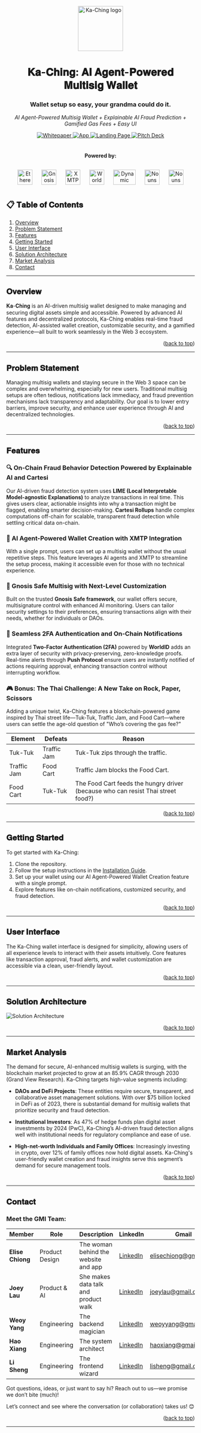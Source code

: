 <a id="readme-top"></a>

<div align="center">
  
  <img src="https://path/to/your/logo.png" alt="Ka-Ching logo" width="120" height="120">

 # 𝐊𝐚-𝐂𝐡𝐢𝐧𝐠: 𝐀𝐈 𝐀𝐠𝐞𝐧𝐭-𝐏𝐨𝐰𝐞𝐫𝐞𝐝 𝐌𝐮𝐥𝐭𝐢𝐬𝐢𝐠 𝐖𝐚𝐥𝐥𝐞𝐭

  
  <h3>Wallet setup so easy, your grandma could do it.</h3>
  
  <p align="center">
    <em>AI Agent-Powered Multisig Wallet + Explainable AI Fraud Prediction + Gamified Gas Fees + Easy UI</em>
  </p>


  <div align="center">
    <a href="https://www.canva.com/design/DAGTitVXqlE/OmAGwNlMETwuiE7WTlD7QQ/view?utm_content=DAGTitVXqlE&utm_campaign=designshare&utm_medium=link&utm_source=editor" target="_blank">
      <img src="https://img.shields.io/badge/View%20Whitepaper-E6A8D7?style=for-the-badge&logo=readthedocs&logoColor=white" alt="Whitepaper" />
    </a>
    <a href="https://link-to-app.com" target="_blank">
      <img src="https://img.shields.io/badge/View%20App-FCC1A0?style=for-the-badge&logo=google-play&logoColor=white" alt="App" />
    </a>
    <a href="https://link-to-landing-page.com" target="_blank">
      <img src="https://img.shields.io/badge/Landing%20Page-92D8D8?style=for-the-badge&logo=wordpress&logoColor=white" alt="Landing Page" />
    </a>
    <a href="https://link-to-pitch-deck.com" target="_blank">
      <img src="https://img.shields.io/badge/View%20Pitch%20Deck-B9E8E0?style=for-the-badge&logo=slideshare&logoColor=white" alt="Pitch Deck" />
    </a>
  </div>

  <br>

  <!-- "Powered by" logos section -->
  <h4>Powered by:</h4>
  <div>
    <img src="https://cryptologos.cc/logos/ethereum-eth-logo.png" alt="Ethereum" width="40" height="40" style="margin: 10px;">
    <img src="https://cryptologos.cc/logos/gnosis-gno-gno-logo.png?v=035" alt="Gnosis" width="40" height="40" style="margin: 10px;">
    <img src="https://github.com/xmtp/brand/blob/main/assets/x-mark-purple.png?raw=true" alt="XMTP" width="40" height="40" style="margin: 10px;">
    <img src="https://cryptologos.cc/logos/worldcoin-org-wld-logo.png?v=035" alt="World ID" width="40" height="40" style="margin: 10px;">
    <img src="https://cdn.prod.website-files.com/626692727bba3f384e008e8a/6499b55a681541b17b9c9854_logo-white-dynamic.png" alt="Dynamic" width="60" height="40" style="margin: 10px;">
    <img src="https://ens.domains/assets/brand/mark/ens-mark-Blue.svg" alt="Nouns DAO" width="40" height="40" style="margin: 10px;">
    <img src="https://cryptologos.cc/logos/cartesi-ctsi-logo.png" alt="Nouns DAO" width="40" height="40" style="margin: 10px;">  
  </div>

</div>


## 📋 𝐓𝐚𝐛𝐥𝐞 𝐨𝐟 𝐂𝐨𝐧𝐭𝐞𝐧𝐭𝐬

1. [Overview](#overview)
2. [Problem Statement](#problem-statement)
3. [Features](#features)
4. [Getting Started](#getting-started)
5. [User Interface](#user-interface)
6. [Solution Architecture](#solution-architecture)
7. [Market Analysis](#market-analysis)
8. [Contact](#contact)
   

---
## 𝐎𝐯𝐞𝐫𝐯𝐢𝐞𝐰
𝐊𝐚-𝐂𝐡𝐢𝐧𝐠 is an AI-driven multisig wallet designed to make managing and securing digital assets simple and accessible. Powered by advanced AI features and decentralized protocols, Ka-Ching enables real-time fraud detection, AI-assisted wallet creation, customizable security, and a gamified experience—all built to work seamlessly in the Web 3 ecosystem.

<p align="right">(<a href="#readme-top">back to top</a>)</p>

---

## 𝐏𝐫𝐨𝐛𝐥𝐞𝐦 𝐒𝐭𝐚𝐭𝐞𝐦𝐞𝐧𝐭
Managing multisig wallets and staying secure in the Web 3 space can be complex and overwhelming, especially for new users. Traditional multisig setups are often tedious, notifications lack immediacy, and fraud prevention mechanisms lack transparency and adaptability. Our goal is to lower entry barriers, improve security, and enhance user experience through AI and decentralized technologies.

<p align="right">(<a href="#readme-top">back to top</a>)</p>

---

## 𝐅𝐞𝐚𝐭𝐮𝐫𝐞𝐬

### 🔍 On-Chain Fraud Behavior Detection Powered by Explainable AI and Cartesi
Our AI-driven fraud detection system uses **LIME (Local Interpretable Model-agnostic Explanations)** to analyze transactions in real time. This gives users clear, actionable insights into why a transaction might be flagged, enabling smarter decision-making. **Cartesi Rollups** handle complex computations off-chain for scalable, transparent fraud detection while settling critical data on-chain.

### 🤖 AI Agent-Powered Wallet Creation with XMTP Integration
With a single prompt, users can set up a multisig wallet without the usual repetitive steps. This feature leverages AI agents and XMTP to streamline the setup process, making it accessible even for those with no technical experience. 

### 🔐 Gnosis Safe Multisig with Next-Level Customization
Built on the trusted **Gnosis Safe framework**, our wallet offers secure, multisignature control with enhanced AI monitoring. Users can tailor security settings to their preferences, ensuring transactions align with their needs, whether for individuals or DAOs.

### 🔔 Seamless 2FA Authentication and On-Chain Notifications
Integrated **Two-Factor Authentication (2FA)** powered by **WorldID** adds an extra layer of security with privacy-preserving, zero-knowledge proofs. Real-time alerts through **Push Protocol** ensure users are instantly notified of actions requiring approval, enhancing transaction control without interrupting workflow.

### 🎮 Bonus: The Thai Challenge: A New Take on Rock, Paper, Scissors
Adding a unique twist, Ka-Ching features a blockchain-powered game inspired by Thai street life—Tuk-Tuk, Traffic Jam, and Food Cart—where users can settle the age-old question of "Who’s covering the gas fee?" 

| **Element**   | **Defeats**    | **Reason**                                                    |
|---------------|----------------|----------------------------------------------------------------|
| Tuk-Tuk       | Traffic Jam    | Tuk-Tuk zips through the traffic.                              |
| Traffic Jam   | Food Cart      | Traffic Jam blocks the Food Cart.                              |
| Food Cart     | Tuk-Tuk        | The Food Cart feeds the hungry driver (because who can resist Thai street food?) |


<p align="right">(<a href="#readme-top">back to top</a>)</p>

---

## 𝐆𝐞𝐭𝐭𝐢𝐧𝐠 𝐒𝐭𝐚𝐫𝐭𝐞𝐝

To get started with Ka-Ching:
1. Clone the repository.
2. Follow the setup instructions in the [Installation Guide](#).
3. Set up your wallet using our AI Agent-Powered Wallet Creation feature with a single prompt.
4. Explore features like on-chain notifications, customized security, and fraud detection.

<p align="right">(<a href="#readme-top">back to top</a>)</p>

---

## 𝐔𝐬𝐞𝐫 𝐈𝐧𝐭𝐞𝐫𝐟𝐚𝐜𝐞

The Ka-Ching wallet interface is designed for simplicity, allowing users of all experience levels to interact with their assets intuitively. Core features like transaction approval, fraud alerts, and wallet customization are accessible via a clean, user-friendly layout.

<p align="right">(<a href="#readme-top">back to top</a>)</p>

---

## 𝐒𝐨𝐥𝐮𝐭𝐢𝐨𝐧 𝐀𝐫𝐜𝐡𝐢𝐭𝐞𝐜𝐭𝐮𝐫𝐞

![Solution Architecture](/brand-assets/solution-architecture.png)

<p align="right">(<a href="#readme-top">back to top</a>)</p>

---

## 𝐌𝐚𝐫𝐤𝐞𝐭 𝐀𝐧𝐚𝐥𝐲𝐬𝐢𝐬

The demand for secure, AI-enhanced multisig wallets is surging, with the blockchain market projected to grow at an 85.9% CAGR through 2030 (Grand View Research). Ka-Ching targets high-value segments including:

- **DAOs and DeFi Projects**: These entities require secure, transparent, and collaborative asset management solutions. With over $75 billion locked in DeFi as of 2023, there is substantial demand for multisig wallets that prioritize security and fraud detection.
  
- **Institutional Investors**: As 47% of hedge funds plan digital asset investments by 2024 (PwC), Ka-Ching’s AI-driven fraud detection aligns well with institutional needs for regulatory compliance and ease of use.

- **High-net-worth Individuals and Family Offices**: Increasingly investing in crypto, over 12% of family offices now hold digital assets. Ka-Ching's user-friendly wallet creation and fraud insights serve this segment’s demand for secure management tools.

<p align="right">(<a href="#readme-top">back to top</a>)</p>

---

## 𝐂𝐨𝐧𝐭𝐚𝐜𝐭

### Meet the GMI Team:

| Member       | Role             | Description                              | LinkedIn                                  | Gmail                       | Twitter                       |
|--------------|------------------|------------------------------------------|-------------------------------------------|-----------------------------|-------------------------------|
| **Elise Chiong** | Product Design   | The woman behind the website and app     | [LinkedIn](https://www.linkedin.com/in/elisechiong) | elisechiong@gmail.com       | [@elisechiong](https://twitter.com/elisechiong) |
| **Joey Lau**    | Product & AI      | She makes data talk and product walk     | [LinkedIn](https://www.linkedin.com/in/joeylau)     | joeylau@gmail.com           | [@joeylau](https://twitter.com/joeylau)         |
| **Weoy Yang**   | Engineering       | The backend magician                     | [LinkedIn](https://www.linkedin.com/in/weoyyang)    | weoyyang@gmail.com          | [@weoyyang](https://twitter.com/weoyyang)       |
| **Hao Xiang**   | Engineering       | The system architect                     | [LinkedIn](https://www.linkedin.com/in/haoxiang)    | haoxiang@gmail.com          | [@haoxiang](https://twitter.com/haoxiang)       |
| **Li Sheng**    | Engineering       | The frontend wizard                      | [LinkedIn](https://www.linkedin.com/in/lisheng)     | lisheng@gmail.com           | [@lisheng](https://twitter.com/lisheng)         |



Got questions, ideas, or just want to say hi? Reach out to us—we promise we don’t bite (much)! 

Let’s connect and see where the conversation (or collaboration) takes us! 😊

<p align="right">(<a href="#readme-top">back to top</a>)</p>

---
